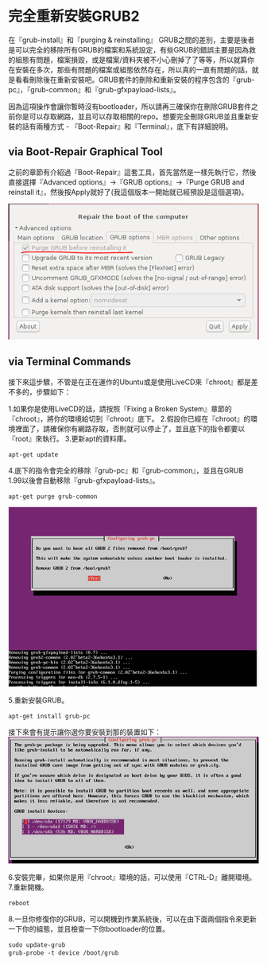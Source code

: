 # 完全重新安裝GRUB2

在『grub-install』和『purging & reinstalling』 GRUB之間的差別，主要是後者是可以完全的移除所有GRUB的檔案和系統設定，有些GRUB的錯誤主要是因為救的組態有問題，檔案損毀，或是檔案/資料夾被不小心刪掉了了等等，所以就算你在安裝在多次，那些有問題的檔案或組態依然存在，所以真的一直有問題的話，就是看看刪除後在重新安裝吧。GRUB套件的刪除和重新安裝的程序包含的『grub-pc』，『grub-common』和『grub-gfxpayload-lists』。

因為這項操作會讓你暫時沒有bootloader，所以請再三確保你在刪除GRUB套件之前你是可以存取網路，並且可以存取相關的repo。想要完全刪除GRUB並且重新安裝的話有兩種方式 - 『Boot-Repair』和『Terminal』，底下有詳細說明。

## via Boot-Repair Graphical Tool
之前的章節有介紹過『Boot-Repair』這套工具，首先當然是一樣先執行它，然後直接選擇『Advanced options』->『GRUB options』->『Purge GRUB and reinstall it』，然後按Apply就好了(我這個版本一開始就已經預設是這個選項)。

![](Imgs/trouble/trouble001.PNG)

## via Terminal Commands
接下來這步驟，不管是在正在運作的Ubuntu或是使用LiveCD來『chroot』都是差不多的，步驟如下：

1.如果你是使用LiveCD的話，請按照『Fixing a Broken System』章節的『chroot』，將你的環境給切到『chroot』底下。
2.假設你已經在『chroot』的環境裡面了，請確保你有網路存取，否則就可以停止了，並且底下的指令都要以『root』來執行。
3.更新apt的資料庫。
```
apt-get update
```
4.底下的指令會完全的移除『grub-pc』和『grub-common』，並且在GRUB 1.99以後會自動移除『grub-gfxpayload-lists』。
```
apt-get purge grub-common
```
![](Imgs/trouble/trouble002.PNG)

5.重新安裝GRUB。
```
apt-get install grub-pc
```
接下來會有提示讓你選你要安裝到那的裝置如下：
![](Imgs/trouble/trouble003.PNG)

6.安裝完畢，如果你是用『chroot』環境的話，可以使用『CTRL-D』離開環境。
7.重新開機。
```
reboot
```

8.一旦你修復你的GRUB，可以開機到作業系統後，可以在由下面兩個指令來更新一下你的組態，並且檢查一下你bootloader的位置。
```
sudo update-grub
grub-probe -t device /boot/grub

```





